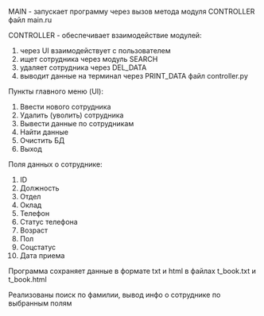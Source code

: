 MAIN - запускает программу через вызов метода модуля CONTROLLER
файл main.ru

CONTROLLER - обеспечивает взаимодействие модулей:
1. через UI взаимодействует с пользователем
2. ищет сотрудника через модуль SEARCH
3. удаляет сотрудника через DEL_DATA
4. выводит данные на терминал через PRINT_DATA
файл controller.py

Пункты главного меню (UI):
1. Ввести нового сотрудника         
2. Удалить (уволить) сотрудника
3. Вывести данные по сотрудникам                   
4. Найти данные                 
5. Очистить БД               
6. Выход

Поля данных о сотруднике:
1. ID
2. Должность
3. Отдел
4. Оклад
5. Телефон
6. Статус телефона
7. Возраст
8. Пол
9. Соцстатус
10. Дата приема

Программа сохраняет данные в формате txt и html
в файлах t_book.txt и t_book.html

Реализованы поиск по фамилии, вывод инфо о сотруднике по выбранным полям